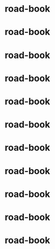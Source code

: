 # road-book
# road-book
# road-book
# road-book
# road-book
# road-book
# road-book
# road-book
# road-book
# road-book
# road-book
